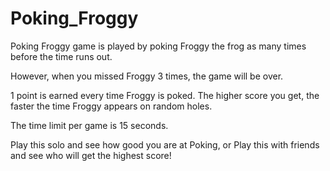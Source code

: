 # Poking_Froggy
Poking Froggy game is played by poking Froggy the frog as many times before the time runs out. 

However, when you missed Froggy 3 times, the game will be over.

1 point is earned every time Froggy is poked. The higher score you get, the faster the time Froggy appears on random holes.

The time limit per game is 15 seconds.

Play this solo and see how good you are at Poking,
or 
Play this with friends and see who will get the highest score! 
